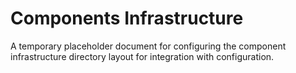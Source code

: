 # Components Infrastructure
A temporary placeholder document for configuring the component infrastructure directory layout for integration with configuration.